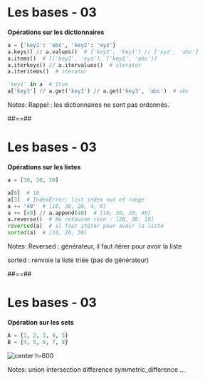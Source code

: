 <!-- .slide: class="with-code" -->

# Les bases - 03

**Opérations sur les dictionnaires**

```python
a = {'key1': 'abc', 'key2': 'xyz'}
a.keys() // a.values()  # ['key2', 'key1'] // ['xyz', 'abc']
a.items()  # [('key2', 'xyz'), ('key1', 'abc')]
a.iterkeys() // a.itervalues()  # iterator
a.iteritems()  # iterator

'key1' in a  # True
a['key1'] // a.get('key1') // a.get('key3', 'abc')  # abc
```

<!-- .element: class="big-code" -->

Notes:
Rappel : les dictionnaires ne sont pas ordonnés.

##==##
<!-- .slide: class="with-code" -->

# Les bases - 03

**Opérations sur les listes**

```python
a = [10, 30, 20]

a[0]  # 10
a[3]  # IndexError: list index out of range
a += '40'  # [10, 30, 20, 4, 0]
a += [40] // a.append(40)  # [10, 30, 20, 40]
a.reverse()  # Ne retourne rien : [20, 30, 10]
reversed(a)  # il faut itérer pour avoir la liste
sorted(a)  # [10, 20, 30]
```

<!-- .element: class="big-code" -->

Notes:
Reversed : générateur, il faut itérer pour avoir la liste

sorted : renvoie la liste triée (pas de générateur)

##==##
<!-- .slide: class="with-code" -->

# Les bases - 03

**Opération sur les sets**

```python
A = {1, 2, 3, 4, 5}
B = {4, 5, 6, 7, 8}
```

<!-- .element: class="big-code" -->

![center h-600](./assets/images/set_operations.png)

Notes:
union
intersection
difference
symmetric_difference
…
